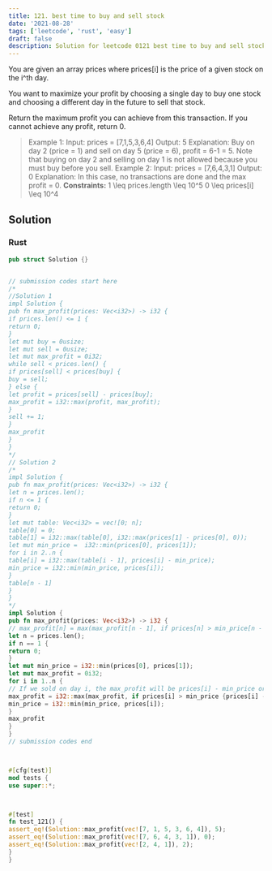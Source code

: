 ```yaml
---
title: 121. best time to buy and sell stock
date: '2021-08-28'
tags: ['leetcode', 'rust', 'easy']
draft: false
description: Solution for leetcode 0121 best time to buy and sell stock
---
```




You are given an array prices where prices[i] is the price of a given stock on the i^th day.

You want to maximize your profit by choosing a single day to buy one stock and choosing a different day in the future to sell that stock.

Return the maximum profit you can achieve from this transaction. If you cannot achieve any profit, return 0.



>   Example 1:
>   Input: prices <TeX>=</TeX> [7,1,5,3,6,4]
>   Output: 5
>   Explanation: Buy on day 2 (price <TeX>=</TeX> 1) and sell on day 5 (price <TeX>=</TeX> 6), profit <TeX>=</TeX> 6-1 <TeX>=</TeX> 5.
>   Note that buying on day 2 and selling on day 1 is not allowed because you must buy before you sell.
>   Example 2:
>   Input: prices <TeX>=</TeX> [7,6,4,3,1]
>   Output: 0
>   Explanation: In this case, no transactions are done and the max profit <TeX>=</TeX> 0.
**Constraints:**
>   	1 <TeX>\leq</TeX> prices.length <TeX>\leq</TeX> 10^5
>   	0 <TeX>\leq</TeX> prices[i] <TeX>\leq</TeX> 10^4


## Solution


### Rust
```rust
pub struct Solution {}


// submission codes start here
/*
//Solution 1
impl Solution {
pub fn max_profit(prices: Vec<i32>) -> i32 {
if prices.len() <= 1 {
return 0;
}
let mut buy = 0usize;
let mut sell = 0usize;
let mut max_profit = 0i32;
while sell < prices.len() {
if prices[sell] < prices[buy] {
buy = sell;
} else {
let profit = prices[sell] - prices[buy];
max_profit = i32::max(profit, max_profit);
}
sell += 1;
}
max_profit
}
}
*/
// Solution 2
/*
impl Solution {
pub fn max_profit(prices: Vec<i32>) -> i32 {
let n = prices.len();
if n <= 1 {
return 0;
}
let mut table: Vec<i32> = vec![0; n];
table[0] = 0;
table[1] = i32::max(table[0], i32::max(prices[1] - prices[0], 0));
let mut min_price =  i32::min(prices[0], prices[1]);
for i in 2..n {
table[i] = i32::max(table[i - 1], prices[i] - min_price);
min_price = i32::min(min_price, prices[i]);
}
table[n - 1]
}
}
*/
impl Solution {
pub fn max_profit(prices: Vec<i32>) -> i32 {
// max_profit[n] = max(max_profit[n - 1], if prices[n] > min_price[n - 1] {prices[n] - min_price[n - 1]} else {0})
let n = prices.len();
if n == 1 {
return 0;
}
let mut min_price = i32::min(prices[0], prices[1]);
let mut max_profit = 0i32;
for i in 1..n {
// If we sold on day i, the max_profit will be prices[i] - min_price or 0.
max_profit = i32::max(max_profit, if prices[i] > min_price {prices[i] - min_price} else {0});
min_price = i32::min(min_price, prices[i]);
}
max_profit
}
}
// submission codes end



#[cfg(test)]
mod tests {
use super::*;



#[test]
fn test_121() {
assert_eq!(Solution::max_profit(vec![7, 1, 5, 3, 6, 4]), 5);
assert_eq!(Solution::max_profit(vec![7, 6, 4, 3, 1]), 0);
assert_eq!(Solution::max_profit(vec![2, 4, 1]), 2);
}
}

```

